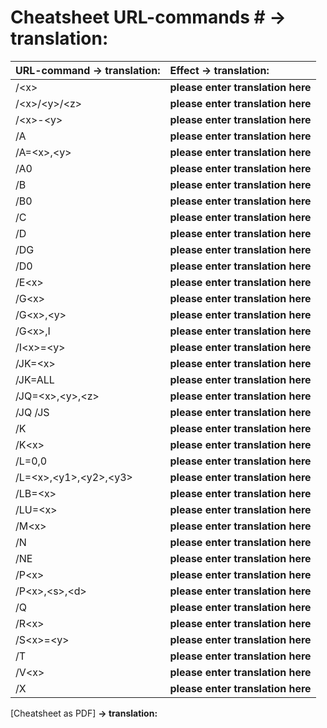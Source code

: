# Cheatsheet URL-commands # **-> translation:**

| URL-command **-> translation:**          | Effect **-> translation:**
|:----------------------|:-----------------------------------------------------------------------------------------------
|  /\<x\>               | **please enter translation here**
|  /\<x\>/\<y\>/\<z\>   | **please enter translation here**
|  /\<x\>-\<y\>         | **please enter translation here**
|  /A                   | **please enter translation here**
|  /A=\<x\>,\<y\>       | **please enter translation here**
|  /A0			| **please enter translation here**  
|  /B                   | **please enter translation here**
|  /B0                  | **please enter translation here**
|  /C                   | **please enter translation here**
|  /D                   | **please enter translation here**
|  /DG                  | **please enter translation here**
|  /D0                  | **please enter translation here**
|  /E\<x\>              | **please enter translation here**
|  /G\<x\>              | **please enter translation here**
|  /G\<x\>,\<y\>        | **please enter translation here**
|  /G\<x\>,I            | **please enter translation here**
|  /I\<x\>=\<y\>        | **please enter translation here**
|  /JK=\<x\>        	| **please enter translation here**
|  /JK=ALL        	| **please enter translation here**
|  /JQ=\<x\>,\<y\>,\<z\>| **please enter translation here**
|  /JQ  /JS  		| **please enter translation here**
|  /K                   | **please enter translation here**
|  /K\<x\>              | **please enter translation here**
|  /L=0,0               | **please enter translation here**
|  /L=\<x\>,\<y1\>,\<y2\>,\<y3\>       | **please enter translation here**
|  /LB=\<x\>            | **please enter translation here**
|  /LU=\<x\>            | **please enter translation here**
|  /M\<x\>              | **please enter translation here**
|  /N                   | **please enter translation here**
|  /NE                  | **please enter translation here**
|  /P\<x\>              | **please enter translation here**
|  /P\<x\>,\<s\>,\<d\>  | **please enter translation here**
|  /Q                   | **please enter translation here**
|  /R\<x\>              | **please enter translation here**
|  /S\<x\>=\<y\>        | **please enter translation here**
|  /T                   | **please enter translation here**
|  /V\<x\>              | **please enter translation here**
|  /X                   | **please enter translation here**

       
[Cheatsheet as PDF]	**-> translation:**
    
